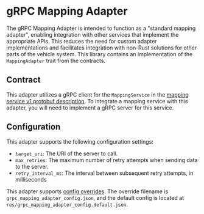 # gRPC Mapping Adapter

The gRPC Mapping Adapter is intended to function as a "standard mapping adapter", enabling integration with other services that implement the appropriate APIs. This reduces the need for custom adapter implementations and facilitates integration with non-Rust solutions for other parts of the vehicle system. This library contains an implementation of the `MappingAdapter` trait from the contracts.

## Contract

This adapter utilizes a gRPC client for the `MappingService` in the [mapping service v1 protobuf description](../../../interfaces/mapping_service/v1/mapping_service.proto). To integrate a mapping service with this adapter, you will need to implement a gRPC server for this service.

## Configuration

This adapter supports the following configuration settings:

- `target_uri`: The URI of the server to call.
- `max_retries`: The maximum number of retry attempts when sending data to the server.
- `retry_interval_ms`: The interval between subsequent retry attempts, in milliseconds

This adapter supports [config overrides](../../../docs/tutorials/config-overrides.md). The override filename is `grpc_mapping_adapter_config.json`, and the default config is located at `res/grpc_mapping_adapter_config.default.json`.
